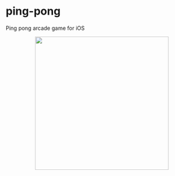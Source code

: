 # ping-pong

Ping pong arcade game for iOS

<p align="center">
  <img src="https://cloud.githubusercontent.com/assets/15159970/19809248/7b7426e6-9cf6-11e6-9e1f-09253e594beb.gif" width="350"/>
</p>
